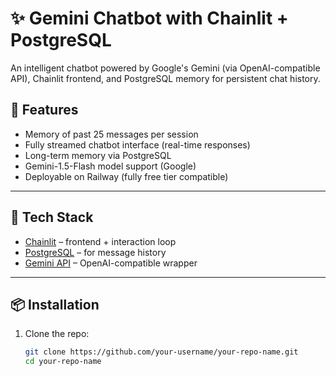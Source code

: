 # ✨ Gemini Chatbot with Chainlit + PostgreSQL

An intelligent chatbot powered by Google's Gemini (via OpenAI-compatible API), Chainlit frontend, and PostgreSQL memory for persistent chat history.

## 🚀 Features

- Memory of past 25 messages per session
- Fully streamed chatbot interface (real-time responses)
- Long-term memory via PostgreSQL
- Gemini-1.5-Flash model support (Google)
- Deployable on Railway (fully free tier compatible)

---

## 🧠 Tech Stack

- [Chainlit](https://docs.chainlit.io/) – frontend + interaction loop
- [PostgreSQL](https://www.postgresql.org/) – for message history
- [Gemini API](https://ai.google.dev/gemini-api/docs) – OpenAI-compatible wrapper

---

## 📦 Installation

1. Clone the repo:
   ```bash
   git clone https://github.com/your-username/your-repo-name.git
   cd your-repo-name
